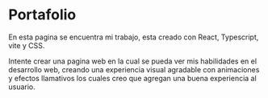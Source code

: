 # Portafolio

En esta pagina se encuentra mi trabajo, esta creado con React, Typescript, vite y CSS.

Intente crear una pagina web en la cual se pueda ver mis habilidades en el desarrollo web, creando una experiencia visual agradable con animaciones y efectos llamativos los cuales creo que agregan una buena experiencia al usuario.

